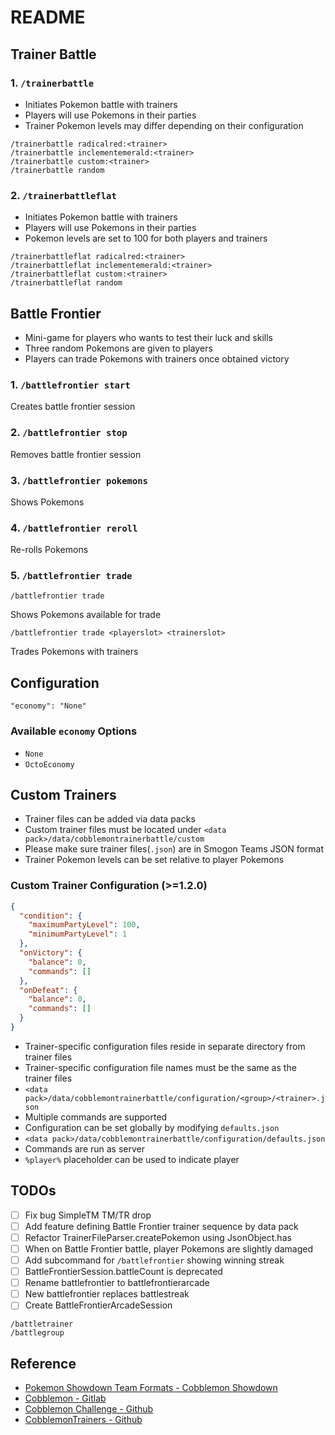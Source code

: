 # README

## Trainer Battle

### 1. `/trainerbattle`

- Initiates Pokemon battle with trainers
- Players will use Pokemons in their parties
- Trainer Pokemon levels may differ depending on their configuration

```
/trainerbattle radicalred:<trainer>
/trainerbattle inclementemerald:<trainer>
/trainerbattle custom:<trainer>
/trainerbattle random
```

### 2. `/trainerbattleflat`

- Initiates Pokemon battle with trainers
- Players will use Pokemons in their parties
- Pokemon levels are set to 100 for both players and trainers

```
/trainerbattleflat radicalred:<trainer>
/trainerbattleflat inclementemerald:<trainer>
/trainerbattleflat custom:<trainer>
/trainerbattleflat random
```

## Battle Frontier

- Mini-game for players who wants to test their luck and skills
- Three random Pokemons are given to players
- Players can trade Pokemons with trainers once obtained victory

### 1. `/battlefrontier start`

Creates battle frontier session

### 2. `/battlefrontier stop`

Removes battle frontier session

### 3. `/battlefrontier pokemons`

Shows Pokemons

### 4. `/battlefrontier reroll`

Re-rolls Pokemons

### 5. `/battlefrontier trade`

`/battlefrontier trade`

Shows Pokemons available for trade

`/battlefrontier trade <playerslot> <trainerslot>`

Trades Pokemons with trainers

## Configuration

```
"economy": "None"
```

### Available `economy` Options

- `None`
- `OctoEconomy`

## Custom Trainers

- Trainer files can be added via data packs
- Custom trainer files must be located under `<data pack>/data/cobblemontrainerbattle/custom`
- Please make sure trainer files(`.json`) are in Smogon Teams JSON format
- Trainer Pokemon levels can be set relative to player Pokemons

### Custom Trainer Configuration (>=1.2.0)

```json
{
  "condition": {
    "maximumPartyLevel": 100,
    "minimumPartyLevel": 1
  },
  "onVictory": {
    "balance": 0,
    "commands": []
  },
  "onDefeat": {
    "balance": 0,
    "commands": []
  }
}
```

- Trainer-specific configuration files reside in separate directory from trainer files
- Trainer-specific configuration file names must be the same as the trainer files
- `<data pack>/data/cobblemontrainerbattle/configuration/<group>/<trainer>.json`
- Multiple commands are supported
- Configuration can be set globally by modifying `defaults.json`
- `<data pack>/data/cobblemontrainerbattle/configuration/defaults.json`
- Commands are run as server
- `%player%` placeholder can be used to indicate player

## TODOs

- [ ] Fix bug SimpleTM TM/TR drop
- [ ] Add feature defining Battle Frontier trainer sequence by data pack
- [ ] Refactor TrainerFileParser.createPokemon using JsonObject.has
- [ ] When on Battle Frontier battle, player Pokemons are slightly damaged
- [ ] Add subcommand for `/battlefrontier` showing winning streak
- [ ] BattleFrontierSession.battleCount is deprecated
- [ ] Rename battlefrontier to battlefrontierarcade
- [ ] New battlefrontier replaces battlestreak
- [ ] Create BattleFrontierArcadeSession

```
/battletrainer
/battlegroup
```

## Reference
- [Pokemon Showdown Team Formats - Cobblemon Showdown](https://gitlab.com/cable-mc/cobblemon-showdown/-/blob/master/sim/TEAMS.md#packed-format)
- [Cobblemon - Gitlab](https://gitlab.com/cable-mc/cobblemon)
- [Cobblemon Challenge - Github](https://github.com/TurtleHoarder/Cobblemon-Challenge)
- [CobblemonTrainers - Github](https://github.com/davo899/CobblemonTrainers/tree/main)